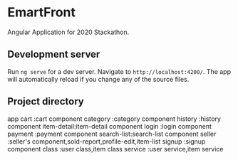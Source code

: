 # EmartFront

Angular Application for 2020 Stackathon.

## Development server

Run `ng serve` for a dev server. Navigate to `http://localhost:4200/`. The app will automatically reload if you change any of the source files.

## Project directory

app
     cart	:cart component
     category	:category component
     history	:history component
     item-detail:item-detail component
     login	:login component
     payment	:payment component
     search-list:search-list component
     seller	:seller's component,sold-report,profile-edit,item-list
     signup	:signup component
     class	:user class,item class 
     service	:user service,item service